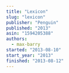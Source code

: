 ```yaml
---
title: "Lexicon"
slug: "lexicon"
publisher: "Penguin"
published: "2013"
asin: "1594205388"
authors:
  - max-barry
started: "2013-08-10"
start_year: "2013"
finished: "2013-08-12"
---
```

